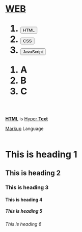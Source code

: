 
<html>
<head>

<meta charset="utf-8">

</head> 

<h1><a href="file:///C:/Users/hanauser18/Desktop/web/index.html">  WEB    </a>

<body>
<ol> 

<li><button type="button" onclick="alert('HTML!')">HTML</button></li>
<li><button type="button" onclick="alert('CSS!')">CSS</button></li>
<li><button type="button" onclick="alert('JAVA!')">JavaScript</button></li>

</ol>


<ol> 

<li>A</li>
<li>B</li>
<li>C</li>

</ol>


<h2> 
</h2> <br> 


<b><a href="https://www.w3.org" target="_blank">HTML</a></b> is <u>Hyper <b>Text</b> 

Markup</u> Language    
<br>


<h1>This is heading 1</h1>
<h2>This is heading 2</h2>
<h3>This is heading 3</h3>
<h4>This is heading 4</h4>
<h5>This is heading 5</h5>
<h6>This is heading 6</h6>

</body>
</html>
